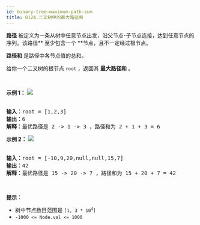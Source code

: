 ```yaml
---
id: binary-tree-maximum-path-sum
title: 0124.二叉树中的最大路径和
---
```

**路径** 被定义为一条从树中任意节点出发，沿父节点-子节点连接，达到任意节点的序列。该路径** 至少包含一个 **节点，且不一定经过根节点。

**路径和** 是路径中各节点值的总和。

给你一个二叉树的根节点 <code>root</code> ，返回其 **最大路径和** 。

 

**示例 1：**
![](https://assets.leetcode.com/uploads/2020/10/13/exx1.jpg)

<pre><br/><strong>输入：</strong>root = [1,2,3]<br/><strong>输出：</strong>6<br/><strong>解释：</strong>最优路径是 2 -&gt; 1 -&gt; 3 ，路径和为 2 + 1 + 3 = 6</pre>

**示例 2：**
![](https://assets.leetcode.com/uploads/2020/10/13/exx2.jpg)

<pre><br/><strong>输入：</strong>root = [-10,9,20,null,null,15,7]<br/><strong>输出：</strong>42<br/><strong>解释：</strong>最优路径是 15 -&gt; 20 -&gt; 7 ，路径和为 15 + 20 + 7 = 42<br/></pre>

 

**提示：**


- 树中节点数目范围是 <code>[1, 3 * 10<sup>4</sup>]</code>
- <code>-1000 &lt;= Node.val &lt;= 1000</code>
